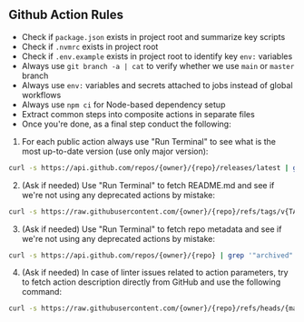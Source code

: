 ## Github Action Rules

- Check if `package.json` exists in project root and summarize key scripts
- Check if `.nvmrc` exists in project root
- Check if `.env.example` exists in project root to identify key `env:` variables
- Always use `git branch -a | cat` to verify whether we use `main` or `master` branch
- Always use `env:` variables and secrets attached to jobs instead of global workflows
- Always use `npm ci` for Node-based dependency setup
- Extract common steps into composite actions in separate files
- Once you're done, as a final step conduct the following:

1. For each public action always use <tool>"Run Terminal"</tool> to see what is the most up-to-date version (use only major version):

```bash
curl -s https://api.github.com/repos/{owner}/{repo}/releases/latest | grep '"tag_name":' | sed -E 's/.*"v([0-9]+).*/\1/'
```

2. (Ask if needed) Use <tool>"Run Terminal"</tool> to fetch README.md and see if we're not using any deprecated actions by mistake:

```bash
curl -s https://raw.githubusercontent.com/{owner}/{repo}/refs/tags/v{TAG_VERSION}/README.md
```

3. (Ask if needed) Use <tool>"Run Terminal"</tool> to fetch repo metadata and see if we're not using any deprecated actions by mistake:

```bash
curl -s https://api.github.com/repos/{owner}/{repo} | grep '"archived":'
```

4. (Ask if needed) In case of linter issues related to action parameters, try to fetch action description directly from GitHub and use the following command:

```bash
curl -s https://raw.githubusercontent.com/{owner}/{repo}/refs/heads/{main/master}/action.yml
```
